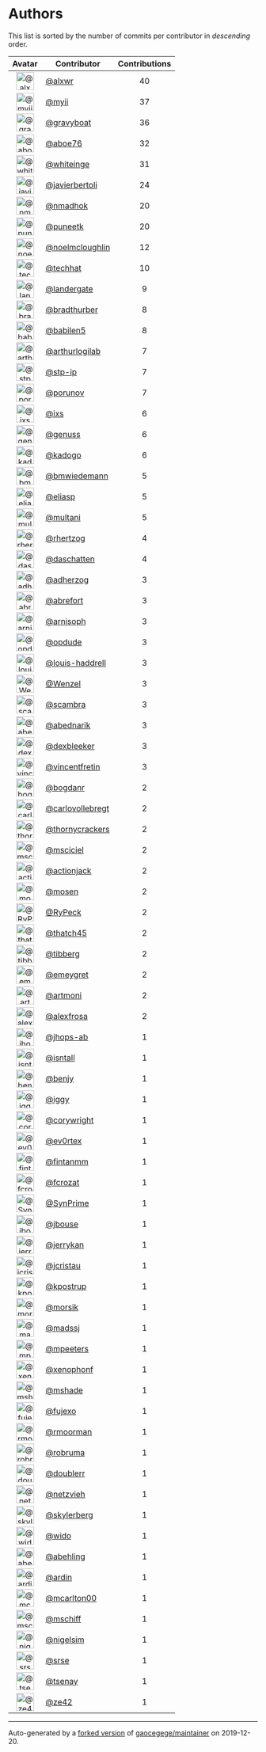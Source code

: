 # Authors

This list is sorted by the number of commits per contributor in _descending_ order.

Avatar|Contributor|Contributions
:-:|---|:-:
<img class='float-left rounded-1' src='https://avatars0.githubusercontent.com/u/1920805?v=4' width='36' height='36' alt='@alxwr'>|[@alxwr](https://github.com/alxwr)|40
<img class='float-left rounded-1' src='https://avatars2.githubusercontent.com/u/10231489?v=4' width='36' height='36' alt='@myii'>|[@myii](https://github.com/myii)|37
<img class='float-left rounded-1' src='https://avatars2.githubusercontent.com/u/1396878?v=4' width='36' height='36' alt='@gravyboat'>|[@gravyboat](https://github.com/gravyboat)|36
<img class='float-left rounded-1' src='https://avatars0.githubusercontent.com/u/1800660?v=4' width='36' height='36' alt='@aboe76'>|[@aboe76](https://github.com/aboe76)|32
<img class='float-left rounded-1' src='https://avatars2.githubusercontent.com/u/91293?v=4' width='36' height='36' alt='@whiteinge'>|[@whiteinge](https://github.com/whiteinge)|31
<img class='float-left rounded-1' src='https://avatars2.githubusercontent.com/u/242396?v=4' width='36' height='36' alt='@javierbertoli'>|[@javierbertoli](https://github.com/javierbertoli)|24
<img class='float-left rounded-1' src='https://avatars0.githubusercontent.com/u/3374962?v=4' width='36' height='36' alt='@nmadhok'>|[@nmadhok](https://github.com/nmadhok)|20
<img class='float-left rounded-1' src='https://avatars1.githubusercontent.com/u/528061?v=4' width='36' height='36' alt='@puneetk'>|[@puneetk](https://github.com/puneetk)|20
<img class='float-left rounded-1' src='https://avatars1.githubusercontent.com/u/13322818?v=4' width='36' height='36' alt='@noelmcloughlin'>|[@noelmcloughlin](https://github.com/noelmcloughlin)|12
<img class='float-left rounded-1' src='https://avatars1.githubusercontent.com/u/287147?v=4' width='36' height='36' alt='@techhat'>|[@techhat](https://github.com/techhat)|10
<img class='float-left rounded-1' src='https://avatars3.githubusercontent.com/u/904839?v=4' width='36' height='36' alt='@landergate'>|[@landergate](https://github.com/landergate)|9
<img class='float-left rounded-1' src='https://avatars2.githubusercontent.com/u/3045456?v=4' width='36' height='36' alt='@bradthurber'>|[@bradthurber](https://github.com/bradthurber)|8
<img class='float-left rounded-1' src='https://avatars1.githubusercontent.com/u/117961?v=4' width='36' height='36' alt='@babilen5'>|[@babilen5](https://github.com/babilen5)|8
<img class='float-left rounded-1' src='https://avatars0.githubusercontent.com/u/445200?v=4' width='36' height='36' alt='@arthurlogilab'>|[@arthurlogilab](https://github.com/arthurlogilab)|7
<img class='float-left rounded-1' src='https://avatars2.githubusercontent.com/u/3768412?v=4' width='36' height='36' alt='@stp-ip'>|[@stp-ip](https://github.com/stp-ip)|7
<img class='float-left rounded-1' src='https://avatars2.githubusercontent.com/u/17673243?v=4' width='36' height='36' alt='@porunov'>|[@porunov](https://github.com/porunov)|7
<img class='float-left rounded-1' src='https://avatars1.githubusercontent.com/u/214768?v=4' width='36' height='36' alt='@ixs'>|[@ixs](https://github.com/ixs)|6
<img class='float-left rounded-1' src='https://avatars3.githubusercontent.com/u/3119969?v=4' width='36' height='36' alt='@genuss'>|[@genuss](https://github.com/genuss)|6
<img class='float-left rounded-1' src='https://avatars1.githubusercontent.com/u/5759396?v=4' width='36' height='36' alt='@kadogo'>|[@kadogo](https://github.com/kadogo)|6
<img class='float-left rounded-1' src='https://avatars3.githubusercontent.com/u/637990?v=4' width='36' height='36' alt='@bmwiedemann'>|[@bmwiedemann](https://github.com/bmwiedemann)|5
<img class='float-left rounded-1' src='https://avatars0.githubusercontent.com/u/48491?v=4' width='36' height='36' alt='@eliasp'>|[@eliasp](https://github.com/eliasp)|5
<img class='float-left rounded-1' src='https://avatars0.githubusercontent.com/u/65311?v=4' width='36' height='36' alt='@multani'>|[@multani](https://github.com/multani)|5
<img class='float-left rounded-1' src='https://avatars1.githubusercontent.com/u/1013915?v=4' width='36' height='36' alt='@rhertzog'>|[@rhertzog](https://github.com/rhertzog)|4
<img class='float-left rounded-1' src='https://avatars0.githubusercontent.com/u/2094680?v=4' width='36' height='36' alt='@daschatten'>|[@daschatten](https://github.com/daschatten)|4
<img class='float-left rounded-1' src='https://avatars1.githubusercontent.com/u/1744181?v=4' width='36' height='36' alt='@adherzog'>|[@adherzog](https://github.com/adherzog)|3
<img class='float-left rounded-1' src='https://avatars2.githubusercontent.com/u/2192630?v=4' width='36' height='36' alt='@abrefort'>|[@abrefort](https://github.com/abrefort)|3
<img class='float-left rounded-1' src='https://avatars1.githubusercontent.com/u/1507504?v=4' width='36' height='36' alt='@arnisoph'>|[@arnisoph](https://github.com/arnisoph)|3
<img class='float-left rounded-1' src='https://avatars1.githubusercontent.com/u/312493?v=4' width='36' height='36' alt='@opdude'>|[@opdude](https://github.com/opdude)|3
<img class='float-left rounded-1' src='https://avatars3.githubusercontent.com/u/10925856?v=4' width='36' height='36' alt='@louis-haddrell'>|[@louis-haddrell](https://github.com/louis-haddrell)|3
<img class='float-left rounded-1' src='https://avatars2.githubusercontent.com/u/964610?v=4' width='36' height='36' alt='@Wenzel'>|[@Wenzel](https://github.com/Wenzel)|3
<img class='float-left rounded-1' src='https://avatars2.githubusercontent.com/u/20515?v=4' width='36' height='36' alt='@scambra'>|[@scambra](https://github.com/scambra)|3
<img class='float-left rounded-1' src='https://avatars0.githubusercontent.com/u/228723?v=4' width='36' height='36' alt='@abednarik'>|[@abednarik](https://github.com/abednarik)|3
<img class='float-left rounded-1' src='https://avatars1.githubusercontent.com/u/12513495?v=4' width='36' height='36' alt='@dexbleeker'>|[@dexbleeker](https://github.com/dexbleeker)|3
<img class='float-left rounded-1' src='https://avatars1.githubusercontent.com/u/112249?v=4' width='36' height='36' alt='@vincentfretin'>|[@vincentfretin](https://github.com/vincentfretin)|3
<img class='float-left rounded-1' src='https://avatars2.githubusercontent.com/u/1079875?v=4' width='36' height='36' alt='@bogdanr'>|[@bogdanr](https://github.com/bogdanr)|2
<img class='float-left rounded-1' src='https://avatars0.githubusercontent.com/u/11229682?v=4' width='36' height='36' alt='@carlovollebregt'>|[@carlovollebregt](https://github.com/carlovollebregt)|2
<img class='float-left rounded-1' src='https://avatars3.githubusercontent.com/u/4313010?v=4' width='36' height='36' alt='@thornycrackers'>|[@thornycrackers](https://github.com/thornycrackers)|2
<img class='float-left rounded-1' src='https://avatars3.githubusercontent.com/u/7060082?v=4' width='36' height='36' alt='@msciciel'>|[@msciciel](https://github.com/msciciel)|2
<img class='float-left rounded-1' src='https://avatars2.githubusercontent.com/u/485400?v=4' width='36' height='36' alt='@actionjack'>|[@actionjack](https://github.com/actionjack)|2
<img class='float-left rounded-1' src='https://avatars1.githubusercontent.com/u/316108?v=4' width='36' height='36' alt='@mosen'>|[@mosen](https://github.com/mosen)|2
<img class='float-left rounded-1' src='https://avatars0.githubusercontent.com/u/1244954?v=4' width='36' height='36' alt='@RyPeck'>|[@RyPeck](https://github.com/RyPeck)|2
<img class='float-left rounded-1' src='https://avatars0.githubusercontent.com/u/507599?v=4' width='36' height='36' alt='@thatch45'>|[@thatch45](https://github.com/thatch45)|2
<img class='float-left rounded-1' src='https://avatars0.githubusercontent.com/u/19413421?v=4' width='36' height='36' alt='@tibberg'>|[@tibberg](https://github.com/tibberg)|2
<img class='float-left rounded-1' src='https://avatars1.githubusercontent.com/u/15383526?v=4' width='36' height='36' alt='@emeygret'>|[@emeygret](https://github.com/emeygret)|2
<img class='float-left rounded-1' src='https://avatars3.githubusercontent.com/u/3609179?v=4' width='36' height='36' alt='@artmoni'>|[@artmoni](https://github.com/artmoni)|2
<img class='float-left rounded-1' src='https://avatars2.githubusercontent.com/u/5512529?v=4' width='36' height='36' alt='@alexfrosa'>|[@alexfrosa](https://github.com/alexfrosa)|2
<img class='float-left rounded-1' src='https://avatars1.githubusercontent.com/u/20859482?v=4' width='36' height='36' alt='@jhops-ab'>|[@jhops-ab](https://github.com/jhops-ab)|1
<img class='float-left rounded-1' src='https://avatars1.githubusercontent.com/u/7612102?v=4' width='36' height='36' alt='@isntall'>|[@isntall](https://github.com/isntall)|1
<img class='float-left rounded-1' src='https://avatars0.githubusercontent.com/u/863137?v=4' width='36' height='36' alt='@benjy'>|[@benjy](https://github.com/benjy)|1
<img class='float-left rounded-1' src='https://avatars1.githubusercontent.com/u/20441?v=4' width='36' height='36' alt='@iggy'>|[@iggy](https://github.com/iggy)|1
<img class='float-left rounded-1' src='https://avatars1.githubusercontent.com/u/130219?v=4' width='36' height='36' alt='@corywright'>|[@corywright](https://github.com/corywright)|1
<img class='float-left rounded-1' src='https://avatars2.githubusercontent.com/u/1640672?v=4' width='36' height='36' alt='@ev0rtex'>|[@ev0rtex](https://github.com/ev0rtex)|1
<img class='float-left rounded-1' src='https://avatars0.githubusercontent.com/u/1194646?v=4' width='36' height='36' alt='@fintanmm'>|[@fintanmm](https://github.com/fintanmm)|1
<img class='float-left rounded-1' src='https://avatars3.githubusercontent.com/u/215487?v=4' width='36' height='36' alt='@fcrozat'>|[@fcrozat](https://github.com/fcrozat)|1
<img class='float-left rounded-1' src='https://avatars1.githubusercontent.com/u/38090329?v=4' width='36' height='36' alt='@SynPrime'>|[@SynPrime](https://github.com/SynPrime)|1
<img class='float-left rounded-1' src='https://avatars2.githubusercontent.com/u/41886?v=4' width='36' height='36' alt='@jbouse'>|[@jbouse](https://github.com/jbouse)|1
<img class='float-left rounded-1' src='https://avatars0.githubusercontent.com/u/377632?v=4' width='36' height='36' alt='@jerrykan'>|[@jerrykan](https://github.com/jerrykan)|1
<img class='float-left rounded-1' src='https://avatars3.githubusercontent.com/u/3703806?v=4' width='36' height='36' alt='@jcristau'>|[@jcristau](https://github.com/jcristau)|1
<img class='float-left rounded-1' src='https://avatars2.githubusercontent.com/u/5655231?v=4' width='36' height='36' alt='@kpostrup'>|[@kpostrup](https://github.com/kpostrup)|1
<img class='float-left rounded-1' src='https://avatars3.githubusercontent.com/u/783794?v=4' width='36' height='36' alt='@morsik'>|[@morsik](https://github.com/morsik)|1
<img class='float-left rounded-1' src='https://avatars1.githubusercontent.com/u/22311?v=4' width='36' height='36' alt='@madssj'>|[@madssj](https://github.com/madssj)|1
<img class='float-left rounded-1' src='https://avatars3.githubusercontent.com/u/1106959?v=4' width='36' height='36' alt='@mpeeters'>|[@mpeeters](https://github.com/mpeeters)|1
<img class='float-left rounded-1' src='https://avatars0.githubusercontent.com/u/7139195?v=4' width='36' height='36' alt='@xenophonf'>|[@xenophonf](https://github.com/xenophonf)|1
<img class='float-left rounded-1' src='https://avatars1.githubusercontent.com/u/393545?v=4' width='36' height='36' alt='@mshade'>|[@mshade](https://github.com/mshade)|1
<img class='float-left rounded-1' src='https://avatars2.githubusercontent.com/u/1829924?v=4' width='36' height='36' alt='@fujexo'>|[@fujexo](https://github.com/fujexo)|1
<img class='float-left rounded-1' src='https://avatars0.githubusercontent.com/u/219695?v=4' width='36' height='36' alt='@rmoorman'>|[@rmoorman](https://github.com/rmoorman)|1
<img class='float-left rounded-1' src='https://avatars1.githubusercontent.com/u/1647923?v=4' width='36' height='36' alt='@robruma'>|[@robruma](https://github.com/robruma)|1
<img class='float-left rounded-1' src='https://avatars2.githubusercontent.com/u/1554646?v=4' width='36' height='36' alt='@doublerr'>|[@doublerr](https://github.com/doublerr)|1
<img class='float-left rounded-1' src='https://avatars2.githubusercontent.com/u/3667731?v=4' width='36' height='36' alt='@netzvieh'>|[@netzvieh](https://github.com/netzvieh)|1
<img class='float-left rounded-1' src='https://avatars1.githubusercontent.com/u/4156131?v=4' width='36' height='36' alt='@skylerberg'>|[@skylerberg](https://github.com/skylerberg)|1
<img class='float-left rounded-1' src='https://avatars2.githubusercontent.com/u/326786?v=4' width='36' height='36' alt='@wido'>|[@wido](https://github.com/wido)|1
<img class='float-left rounded-1' src='https://avatars0.githubusercontent.com/u/9978732?v=4' width='36' height='36' alt='@abehling'>|[@abehling](https://github.com/abehling)|1
<img class='float-left rounded-1' src='https://avatars1.githubusercontent.com/u/1021809?v=4' width='36' height='36' alt='@ardin'>|[@ardin](https://github.com/ardin)|1
<img class='float-left rounded-1' src='https://avatars2.githubusercontent.com/u/17029228?v=4' width='36' height='36' alt='@mcarlton00'>|[@mcarlton00](https://github.com/mcarlton00)|1
<img class='float-left rounded-1' src='https://avatars0.githubusercontent.com/u/924183?v=4' width='36' height='36' alt='@mschiff'>|[@mschiff](https://github.com/mschiff)|1
<img class='float-left rounded-1' src='https://avatars3.githubusercontent.com/u/2869?v=4' width='36' height='36' alt='@nigelsim'>|[@nigelsim](https://github.com/nigelsim)|1
<img class='float-left rounded-1' src='https://avatars0.githubusercontent.com/u/55587680?v=4' width='36' height='36' alt='@srse'>|[@srse](https://github.com/srse)|1
<img class='float-left rounded-1' src='https://avatars3.githubusercontent.com/u/18380701?v=4' width='36' height='36' alt='@tsenay'>|[@tsenay](https://github.com/tsenay)|1
<img class='float-left rounded-1' src='https://avatars1.githubusercontent.com/u/2089076?v=4' width='36' height='36' alt='@ze42'>|[@ze42](https://github.com/ze42)|1

---

Auto-generated by a [forked version](https://github.com/myii/maintainer) of [gaocegege/maintainer](https://github.com/gaocegege/maintainer) on 2019-12-20.
